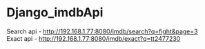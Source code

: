 # Django_imdbApi

Search api - http://192.168.1.77:8080/imdb/search?q=fight&page=3 <br />
Exact api - http://192.168.1.77:8080/imdb/exact?q=tt2477230
